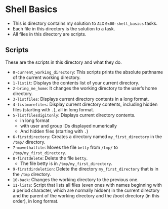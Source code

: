 # Shell Basics

- This is directory contains my solution to `ALX` `0x00-shell_basics` tasks.
- Each file in this directory is the solution to a task.
- All files in this directory are scripts.

## Scripts

These are the scripts in this directory and what they do.

- `0-current_working_directory`: This scripts prints the absolute pathname of the current working directory.
- `1-listit`: Displays the contents list of your current directory.
- `2-bring_me_home`: It changes the working directory to the user’s home directory.
- `3-listfiles`: Displays current directory contents in a long format.
- `4-listmorefiles`: Display current directory contents, including hidden files (starting with `.`), all in long format.
- `5-listfilesdigitonly`: Displays current directory contents.
    - in long format
    - with user and group IDs displayed numerically
    - And hidden files (starting with `.`)
- `6-firstdirectory`: Creates a directory named `my_first_directory` in the `/tmp/` directory.
- `7-movethatfile`: Moves the file `betty` from `/tmp/` to `/tmp/my_first_directory`.
- `8-firstdelete`: Delete the file `betty`.
    - The file betty is in `/tmp/my_first_directory`.
- `9-firstdirdeletion`: Delete the directory `my_first_directory` that is in the `/tmp` directory.
- `10-back`: Changes the working directory to the previous one.
- `11-lists`: Script that lists all files (even ones with names beginning with a period character, which are normally hidden) in the current directory and the parent of the working directory and the /boot directory (in this order), in long format.
